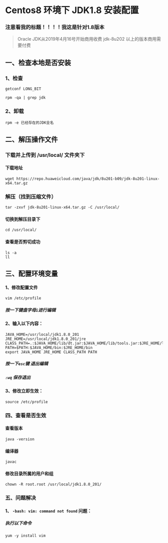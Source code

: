 # Centos8 环境下 JDK1.8 安装配置 #
### 注意看我的标题！！！！我这是针对1.8版本 ###

> Oracle JDK从2019年4月16号开始商用收费 jdk-8u202 以上的版本商用需要付费

## 一、检查本地是否安装 ##
### 1、检查 ###
	
	getconf LONG_BIT
	
    rpm -qa | grep jdk
### 2、卸载 ###
    rpm -e 已经存在的JDK全名	
## 二、解压操作文件 ##
### 下载并上传到 /usr/local/ 文件夹下
#### 下载地址 ####
    wget https://repo.huaweicloud.com/java/jdk/8u201-b09/jdk-8u201-linux-x64.tar.gz
### 解压（找到压缩文件） ###
	tar -zxvf jdk-8u201-linux-x64.tar.gz -C /usr/local/
#### 切换到解压目录下 ####
	cd /usr/local/
#### 查看是否剪切成功 ####
	ls -a
	ll
## 三、配置环境变量 ###
#### 1、修改配置文件 ####
	vim /etc/profile
##### 按一下键盘字母`i`进行编辑 #####
#### 2、输入以下内容： ####
	JAVA_HOME=/usr/local/jdk1.8.0_201
	JRE_HOME=/usr/local/jdk1.8.0_201/jre
	CLASS_PATH=.:$JAVA_HOME/lib/dt.jar:$JAVA_HOME/lib/tools.jar:$JRE_HOME/lib
	PATH=$PATH:$JAVA_HOME/bin:$JRE_HOME/bin
	export JAVA_HOME JRE_HOME CLASS_PATH PATH
##### 按一下`esc`键 退出编辑 #####
##### `:wq` 保存退出 #####
#### 3、修改立即生效： ####
	source /etc/profile
### 四、查看是否生效 ###
#### 查看版本 ####	
	java -version
#### 编译器 ####	
	javac
#### 修改目录所属的用户和组 ###
	chown -R root.root /usr/local/jdk1.8.0_201/
	
### 五、问题解决 ###
#### 1、 `-bash: vim: command not found` 问题： ####
##### 执行以下命令 #####
```
yum -y install vim
```
